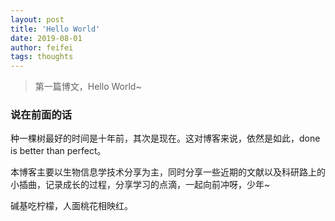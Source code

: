 ```yaml
---
layout: post
title: 'Hello World'
date: 2019-08-01
author: feifei
tags: thoughts
---
```


> 第一篇博文，Hello World~

### 说在前面的话

种一棵树最好的时间是十年前，其次是现在。这对博客来说，依然是如此，done is better than perfect。

本博客主要以生物信息学技术分享为主，同时分享一些近期的文献以及科研路上的小插曲，记录成长的过程，分享学习的点滴，一起向前冲呀，少年~

碱基吃柠檬，人面桃花相映红。
